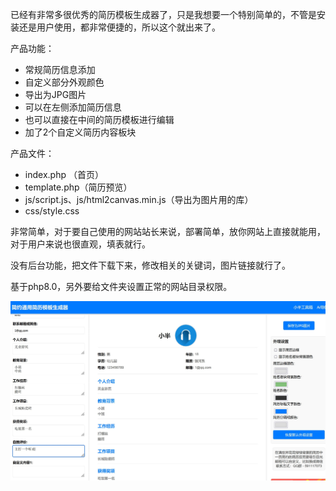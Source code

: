 已经有非常多很优秀的简历模板生成器了，只是我想要一个特别简单的，不管是安装还是用户使用，都非常便捷的，所以这个就出来了。

产品功能：<br>

 - 常规简历信息添加<br>
 - 自定义部分外观颜色<br>
 - 导出为JPG图片<br>
 - 可以在左侧添加简历信息<br>
 - 也可以直接在中间的简历模板进行编辑<br>
 - 加了2个自定义简历内容板块<br>

产品文件：<br>

 - index.php （首页）<br>
 - template.php（简历预览）<br>
 - js/script.js、js/html2canvas.min.js（导出为图片用的库）<br>
 - css/style.css<br>

非常简单，对于要自己使用的网站站长来说，部署简单，放你网站上直接就能用，对于用户来说也很直观，填表就行。

没有后台功能，把文件下载下来，修改相关的关键词，图片链接就行了。

基于php8.0，另外要给文件夹设置正常的网站目录权限。

![A sample image](2024-08-24_16-40-50.jpg)

